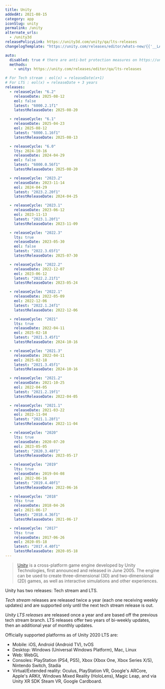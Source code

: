 ```yaml
---
title: Unity
addedAt: 2021-08-15
category: app
iconSlug: unity
permalink: /unity
alternate_urls:
  - /unity3d
releasePolicyLink: https://unity3d.com/unity/qa/lts-releases
changelogTemplate: "https://unity.com/releases/editor/whats-new/{{'__LATEST__'|split:'f'|first}}#release-notes"

auto:
  disabled: true # there are anti-bot protection measures on https://unity.com/
  methods:
    - unity: https://unity.com/releases/editor/qa/lts-releases

# For Tech stream : eol(x) = releaseDate(x+1)
# For LTS : eol(x) = releaseDate + 3 years
releases:
  - releaseCycle: "6.2"
    releaseDate: 2025-08-12
    eol: false
    latest: "6000.2.1f1"
    latestReleaseDate: 2025-08-20

  - releaseCycle: "6.1"
    releaseDate: 2025-04-23
    eol: 2025-08-12
    latest: "6000.1.16f1"
    latestReleaseDate: 2025-08-13

  - releaseCycle: "6.0"
    lts: 2024-10-16
    releaseDate: 2024-04-29
    eol: false
    latest: "6000.0.56f1"
    latestReleaseDate: 2025-08-20

  - releaseCycle: "2023.2"
    releaseDate: 2023-11-14
    eol: 2024-04-29
    latest: "2023.2.20f1"
    latestReleaseDate: 2024-04-25

  - releaseCycle: "2023.1"
    releaseDate: 2023-06-12
    eol: 2023-11-13
    latest: "2023.1.20f1"
    latestReleaseDate: 2023-11-09

  - releaseCycle: "2022.3"
    lts: true
    releaseDate: 2023-05-30
    eol: false
    latest: "2022.3.65f1"
    latestReleaseDate: 2025-07-30

  - releaseCycle: "2022.2"
    releaseDate: 2022-12-07
    eol: 2023-06-12
    latest: "2022.2.21f1"
    latestReleaseDate: 2023-05-24

  - releaseCycle: "2022.1"
    releaseDate: 2022-05-09
    eol: 2022-12-06
    latest: "2022.1.24f1"
    latestReleaseDate: 2022-12-06

  - releaseCycle: "2021"
    lts: true
    releaseDate: 2022-04-11
    eol: 2025-02-18
    latest: "2021.3.45f1"
    latestReleaseDate: 2024-10-16

  - releaseCycle: "2021.3"
    releaseDate: 2022-04-11
    eol: 2025-02-18
    latest: "2021.3.45f1"
    latestReleaseDate: 2024-10-16

  - releaseCycle: "2021.2"
    releaseDate: 2021-10-25
    eol: 2022-04-05
    latest: "2021.2.19f1"
    latestReleaseDate: 2022-04-05

  - releaseCycle: "2021.1"
    releaseDate: 2021-03-22
    eol: 2022-11-04
    latest: "2021.1.28f1"
    latestReleaseDate: 2022-11-04

  - releaseCycle: "2020"
    lts: true
    releaseDate: 2020-07-20
    eol: 2023-05-05
    latest: "2020.3.48f1"
    latestReleaseDate: 2023-05-17

  - releaseCycle: "2019"
    lts: true
    releaseDate: 2019-04-08
    eol: 2022-06-16
    latest: "2019.4.40f1"
    latestReleaseDate: 2022-06-16

  - releaseCycle: "2018"
    lts: true
    releaseDate: 2018-04-26
    eol: 2021-06-17
    latest: "2018.4.36f1"
    latestReleaseDate: 2021-06-17

  - releaseCycle: "2017"
    lts: true
    releaseDate: 2017-06-26
    eol: 2020-05-18
    latest: "2017.4.40f1"
    latestReleaseDate: 2020-05-18
---
```


> [Unity](https://unity.com/) is a cross-platform game engine developed by Unity Technologies,
> first announced and released in June 2005. The engine can be used to create three-dimensional (3D)
> and two-dimensional (2D) games, as well as interactive simulations and other experiences.

Unity has two releases: Tech stream and LTS.

_Tech stream_ releases are released twice a year (each one receiving weekly updates) and are
supported only until the next tech stream release is out.

_Unity LTS releases_ are released once a year and are based off the previous tech stream branch.
LTS releases offer two years of bi-weekly updates, then an additional year of monthly updates.

Officially supported platforms as of Unity 2020 LTS are:

- Mobile: iOS, Android (Android TV), tvOS
- Desktop: Windows (Universal Windows Platform), Mac, Linux
- Web: WebGL
- Consoles: PlayStation (PS4, PS5), Xbox (Xbox One, Xbox Series X/S), Nintendo Switch, Stadia
- Virtual/Extended reality: Oculus, PlayStation VR, Google's ARCore, Apple's ARKit, Windows Mixed
  Reality (HoloLens), Magic Leap, and via Unity XR SDK Steam VR, Google Cardboard.
